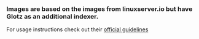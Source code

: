 ### Images are based on the images from linuxserver.io but have Glotz as an additional indexer.

For usage instructions check out their [official guidelines](https://hub.docker.com/r/linuxserver/medusa)
